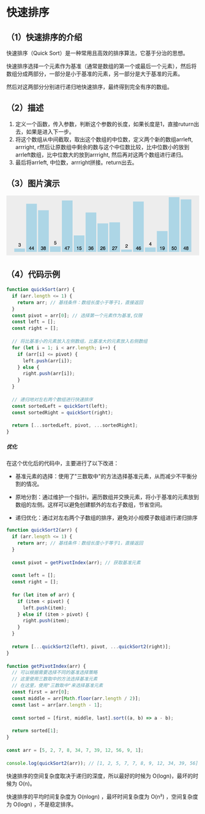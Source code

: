 # 快速排序

## （1）快速排序的介绍

 快速排序（Quick Sort）是一种常用且高效的排序算法，它基于分治的思想。

快速排序选择一个元素作为基准（通常是数组的第一个或最后一个元素），然后将数组分成两部分，一部分是小于基准的元素，另一部分是大于基准的元素。

然后对这两部分分别进行递归地快速排序，最终得到完全有序的数组。

## （2）描述

1. 定义一个函数，传入参数，判断这个参数的长度，如果长度是1，直接ruturn出去，如果是进入下一步。
2. 将这个数组从中间截取，取出这个数组的中位数，定义两个新的数组arrleft, arrright, r然后让原数组中剩余的数与这个中位数比较，比中位数小的放到arrleft数组，比中位数大的放到arrright, 然后再对这两个数组进行递归。
3. 最后将arrleft, 中位数，arrright拼接。return出去。

## （3）图片演示

![快速排序](./img/quick.gif)

## （4）代码示例

```js
function quickSort(arr) {
  if (arr.length <= 1) {
    return arr; // 基线条件：数组长度小于等于1，直接返回
  }
  const pivot = arr[0]; // 选择第一个元素作为基准,仅限
  const left = [];
  const right = [];

  // 将比基准小的元素放入左侧数组，比基准大的元素放入右侧数组
  for (let i = 1; i < arr.length; i++) {
    if (arr[i] <= pivot) {
      left.push(arr[i]);
    } else {
      right.push(arr[i]);
    }
  }

  // 递归地对左右两个数组进行快速排序
  const sortedLeft = quickSort(left);
  const sortedRight = quickSort(right);

  return [...sortedLeft, pivot, ...sortedRight];
}
```

##### 优化

在这个优化后的代码中，主要进行了以下改进：

* 基准元素的选择：使用了"三数取中"的方法选择基准元素，从而减少不平衡分割的情况。

* 原地分割：通过维护一个指针i，遍历数组并交换元素，将小于基准的元素放到数组的左侧。这样可以避免创建额外的左右子数组，节省空间。

* 递归优化：通过对左右两个子数组的排序，避免对小规模子数组进行递归排序

```js
function quickSort2(arr) {
  if (arr.length <= 1) {
    return arr; // 基线条件：数组长度小于等于1，直接返回
  }

  const pivot = getPivotIndex(arr); // 获取基准元素

  const left = [];
  const right = [];

  for (let item of arr) {
    if (item < pivot) {
      left.push(item);
    } else if (item > pivot) {
      right.push(item);
    }
  }

  return [...quickSort2(left), pivot, ...quickSort2(right)];
}

function getPivotIndex(arr) {
  // 可以根据需要选择不同的基准选择策略
  // 这里使用三数取中的方法选择基准元素
  // 在这里，使用"三数取中"来选择基准元素
  const first = arr[0];
  const middle = arr[Math.floor(arr.length / 2)];
  const last = arr[arr.length - 1];

  const sorted = [first, middle, last].sort((a, b) => a - b);

  return sorted[1];
}

const arr = [5, 2, 7, 8, 34, 7, 39, 12, 56, 9, 1];

console.log(quickSort2(arr)); // [1, 2, 5, 7, 7, 8, 9, 12, 34, 39, 56]
```

快速排序的空间复杂度取决于递归的深度，所以最好的时候为 O(logn)，最坏的时候为 O(n)。

快速排序的平均时间复杂度为 O(nlogn) ，最坏时间复杂度为 O(n²) ，空间复杂度为 O(logn) ，不是稳定排序。
